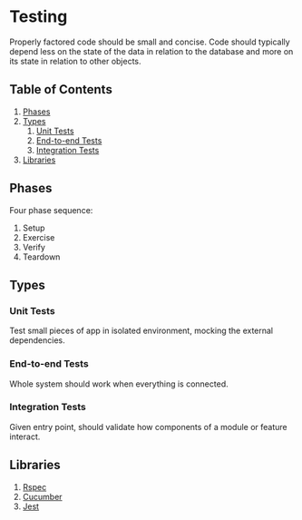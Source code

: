 # Testing

Properly factored code should be small and concise. Code should typically depend less on the state of the data in relation to the database and more on its state in relation to other objects.

## Table of Contents
1. [Phases](#phases)
1. [Types](#types)
   1. [Unit Tests](#unit-tests)
   1. [End-to-end Tests](#end-to-end-tests)
   1. [Integration Tests](#integration-tests)
1. [Libraries](#libraries)

## Phases
Four phase sequence:
1. Setup
1. Exercise
1. Verify
1. Teardown

## Types
### Unit Tests  
Test small pieces of app in isolated environment, mocking the external dependencies.

### End-to-end Tests  
Whole system should work when everything is connected.

### Integration Tests  
Given entry point, should validate how components of a module or feature interact.

## Libraries
1. [Rspec](/pages/rspec.md)
1. [Cucumber](/pages/cucumber.md)
1. [Jest](/pages/jest.md)
